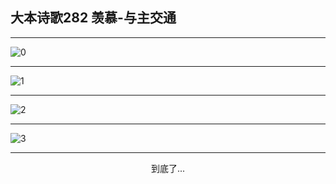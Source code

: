
## 大本诗歌282 羡慕-与主交通
        
<div id="aplayer0"></div>

---

<img alt="0" data-original="https://cdn.jsdelivr.net/gh/k34869/shi/data/d0281/0">

---

<img alt="1" data-original="https://cdn.jsdelivr.net/gh/k34869/shi/data/d0281/1">

---

<img alt="2" data-original="https://cdn.jsdelivr.net/gh/k34869/shi/data/d0281/2">

---

<img alt="3" data-original="https://cdn.jsdelivr.net/gh/k34869/shi/data/d0281/3">

---

<p style="text-align: center">到底了...</p>

<script src="/js/dist-view.js"></script>

<script>
MAIN.id = 'd0281';
        
const ap0 = new APlayer({
    container: document.getElementById('aplayer0'),
    volume: 1,
    loop: 'none',
    preload: 'none',
    audio: [{
        name: '大本诗歌282.mp3',
        artist: '大本诗歌',
        url: 'https://res.wx.qq.com/voice/getvoice?mediaid=MzI0NTk3MDM5M18yMjQ3NDkwOTUy',
        cover: '/favicon'
    }]
});
</script>
